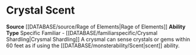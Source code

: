 ﻿---
ability_type: Specific Familiar - Crysmal Shardling
id: '97'
name: Crystal Scent
rarity: Common
source: '[[DATABASE/source/Rage of Elements|Rage of Elements]]'
type: Familiar Ability

---
# Crystal Scent

**Source** [[DATABASE/source/Rage of Elements|Rage of Elements]]
**Ability Type** Specific Familiar - [[DATABASE/familiarspecific/Crysmal Shardling|Crysmal Shardling]]
A crysmal can sense crystals or gems within 60 feet as if using the [[DATABASE/monsterability/Scent|scent]] ability.